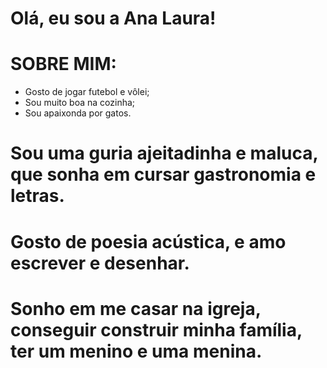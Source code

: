 # Olá, eu sou a Ana Laura!

# SOBRE MIM:
- Gosto de jogar futebol e vôlei;
- Sou muito boa na cozinha;
- Sou apaixonda por gatos.
 
 # Sou uma guria ajeitadinha e maluca, que sonha em cursar gastronomia e letras.
 # Gosto de poesia acústica, e amo escrever e desenhar.
 # Sonho em me casar na igreja, conseguir construir minha família, ter um menino e uma menina.
